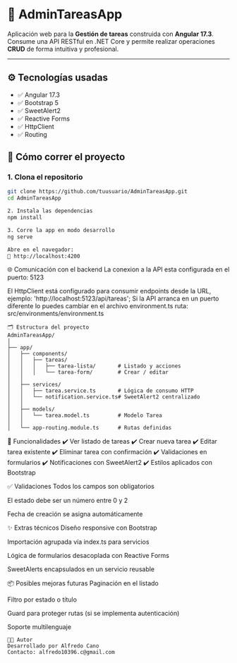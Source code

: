 # 🧠 AdminTareasApp

Aplicación web para la **Gestión de tareas** construida con **Angular 17.3**.  
Consume una API RESTful en .NET Core y permite realizar operaciones **CRUD** de forma intuitiva y profesional.

---

## ⚙️ Tecnologías usadas

- ✅ Angular 17.3
- ✅ Bootstrap 5
- ✅ SweetAlert2
- ✅ Reactive Forms
- ✅ HttpClient
- ✅ Routing

## 🚀 Cómo correr el proyecto

### 1. Clona el repositorio

```bash
git clone https://github.com/tuusuario/AdminTareasApp.git
cd AdminTareasApp

2. Instala las dependencias
npm install

3. Corre la app en modo desarrollo
ng serve

Abre en el navegador:
📍 http://localhost:4200
```

🌐 Comunicación con el backend
La conexion a la API esta configurada en el puerto: 5123

El HttpClient está configurado para consumir endpoints desde la URL, ejemplo:
 'http://localhost:5123/api/tareas';
Si la API arranca en un puerto diferente lo puedes cambiar en el archivo environment.ts
ruta: 
src/environments/environment.ts

```
🗂️ Estructura del proyecto
AdminTareasApp/
│
├── app/
│   ├── components/
│   │   ├── tareas/
│   │   │   ├── tarea-lista/       # Listado y acciones
│   │   │   └── tarea-form/        # Crear / editar
│   │
│   ├── services/
│   │   ├── tarea.service.ts       # Lógica de consumo HTTP
│   │   └── notification.service.ts# SweetAlert2 centralizado
│   │
│   ├── models/
│   │   └── tarea.model.ts         # Modelo Tarea
│   │
│   └── app-routing.module.ts      # Rutas definidas
```
🧪 Funcionalidades
✔️ Ver listado de tareas
✔️ Crear nueva tarea
✔️ Editar tarea existente
✔️ Eliminar tarea con confirmación
✔️ Validaciones en formularios
✔️ Notificaciones con SweetAlert2
✔️ Estilos aplicados con Bootstrap

✅ Validaciones
Todos los campos son obligatorios

El estado debe ser un número entre 0 y 2

Fecha de creación se asigna automáticamente

✨ Extras técnicos
Diseño responsive con Bootstrap

Importación agrupada vía index.ts para servicios

Lógica de formularios desacoplada con Reactive Forms

SweetAlerts encapsulados en un servicio reusable

📦 Posibles mejoras futuras
Paginación en el listado

Filtro por estado o título

Guard para proteger rutas (si se implementa autenticación)

Soporte multilenguaje

```
🧑‍💻 Autor
Desarrollado por Alfredo Cano
Contacto: alfredo10396.c@gmail.com
```